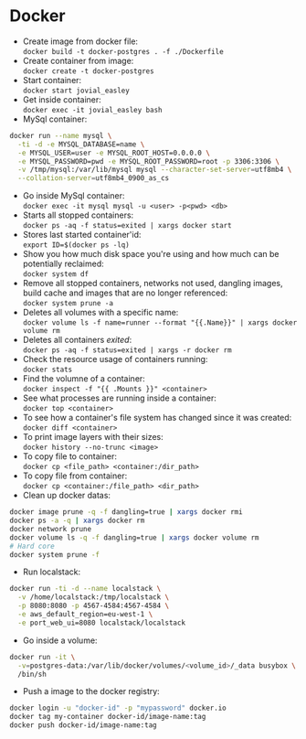 # Docker

- Create image from docker file:  
    `docker build -t docker-postgres . -f ./Dockerfile`
- Create container from image:  
    `docker create -t docker-postgres`
- Start container:  
    `docker start jovial_easley`
- Get inside container:  
    `docker exec -it jovial_easley bash`
- MySql container:

```bash
docker run --name mysql \
  -ti -d -e MYSQL_DATABASE=name \
  -e MYSQL_USER=user -e MYSQL_ROOT_HOST=0.0.0.0 \
  -e MYSQL_PASSWORD=pwd -e MYSQL_ROOT_PASSWORD=root -p 3306:3306 \
  -v /tmp/mysql:/var/lib/mysql mysql --character-set-server=utf8mb4 \
  --collation-server=utf8mb4_0900_as_cs
```

- Go inside MySql container:  
    `docker exec -it mysql mysql -u <user> -p<pwd> <db>`
- Starts all stopped containers:  
    `docker ps -aq -f status=exited | xargs docker start`
- Stores last started container'id:  
    `export ID=$(docker ps -lq)`
- Show you how much disk space you're using and how much can be potentially reclaimed:  
    `docker system df`
- Remove all stopped containers, networks not used, dangling images, build cache and images that are no longer referenced:  
    `docker system prune -a`
- Deletes all volumes with a specific name:  
    `docker volume ls -f name=runner --format "{{.Name}}" | xargs docker volume rm`
- Deletes all containers _exited_:  
    `docker ps -aq -f status=exited | xargs -r docker rm`
- Check the resource usage of containers running:  
    `docker stats`
- Find the volumne of a container:  
    `docker inspect -f "{{ .Mounts }}" <container>`
- See what processes are running inside a container:  
    `docker top <container>`
- To see how a container's file system has changed since it was created:  
    `docker diff <container>`
- To print image layers with their sizes:  
    `docker history --no-trunc <image>`
- To copy file to container:  
    `docker cp <file_path> <container:/dir_path>`
- To copy file from container:  
    `docker cp <container:/file_path> <dir_path>`
- Clean up docker datas:

```bash
docker image prune -q -f dangling=true | xargs docker rmi
docker ps -a -q | xargs docker rm
docker network prune
docker volume ls -q -f dangling=true | xargs docker volume rm
# Hard core
docker system prune -f
```

- Run localstack:

```bash
docker run -ti -d --name localstack \
  -v /home/localstack:/tmp/localstack \
  -p 8080:8080 -p 4567-4584:4567-4584 \
  -e aws_default_region=eu-west-1 \
  -e port_web_ui=8080 localstack/localstack
```

- Go inside a volume:

```bash
docker run -it \
  -v=postgres-data:/var/lib/docker/volumes/<volume_id>/_data busybox \
  /bin/sh
```

- Push a image to the docker registry:

```bash
docker login -u "docker-id" -p "mypassword" docker.io
docker tag my-container docker-id/image-name:tag
docker push docker-id/image-name:tag
```
